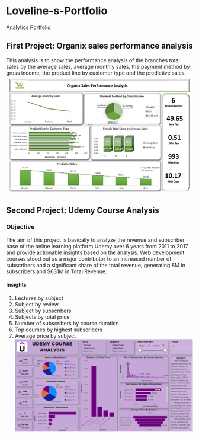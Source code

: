 # Loveline-s-Portfolio
Analytics Portfolio
## First Project:  Organix sales performance analysis
This analysis is to show the performance analysis of the branches total sales by the average sales, average monthly sales, the payment method by gross income, the product line by customer type and the predictive sales.
![alt text](Organix%20Sales%20Analysis.jpg)

## Second Project:   Udemy Course Analysis
### Objective

The aim of this project is basically to analyze the revenue and subscriber base of the online learning platform Udemy over 6 years from 2011 to 2017 and provide actionable insights based on the analysis.
Web development courses stood out as a major contributor to an increased number of subscribers and a significant share of the total revenue, generating 8M in subscribers and $631M in Total Revenue. 


#### Insights
1. Lectures by subject
2. Subject by review
3. Subject by subscribers
4. Subjects by total price
5. Number of subscribers by course duration
6. Top courses by highest subscribers
7. Average price by subject
![alt text](Udemy%20Course%20Analysis.png)
